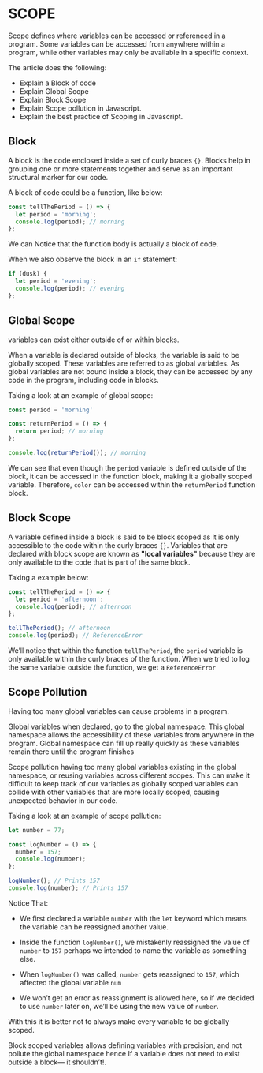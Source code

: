 # SCOPE

Scope defines where variables can be accessed or referenced in a program. Some variables can be accessed from anywhere within a program, while other variables may only be available in a specific context.

The article does the following:

- Explain a Block of code
- Explain Global Scope
- Explain Block Scope
- Explain Scope pollution in Javascript.
- Explain the best practice of Scoping in Javascript.

## Block

A block is the code enclosed inside a set of curly braces `{}`. Blocks help in grouping one or more statements together and serve as an important structural marker for our code.

A block of code could be a function, like below:

```js
const tellThePeriod = () => {
  let period = 'morning';
  console.log(period); // morning
};
```

We can Notice that the function body is actually a block of code.

When we also observe the block in an `if` statement:

```js
if (dusk) {
  let period = 'evening';
  console.log(period); // evening
};
```

## Global Scope

variables can exist either outside of or within blocks.

When a variable is declared outside of blocks, the variable is said to be globally scoped. These variables are referred to as global variables. As global variables are not bound inside a block, they can be accessed by any code in the program, including code in blocks.

Taking a look at an example of global scope:

```js
const period = 'morning'

const returnPeriod = () => {
  return period; // morning
};

console.log(returnPeriod()); // morning
```

We can see that even though the `period` variable is defined outside of the block, it can be accessed in the function block, making it a globally scoped variable.
Therefore, `color` can be accessed within the `returnPeriod` function block.


## Block Scope

A variable defined inside a block is said to be block scoped as it is only accessible to the code within the curly braces `{}`. 
Variables that are declared with block scope are known as **"local variables"** because they are only available to the code that is part of the same block.

Taking a example below:

```js
const tellThePeriod = () => {
  let period = 'afternoon';
  console.log(period); // afternoon
};

tellThePeriod(); // afternoon
console.log(period); // ReferenceError
```

We’ll notice that within the function `tellThePeriod`, the `period` variable is only available within the curly braces of the function. When we tried to log the same variable outside the function, we get a `ReferenceError`


## Scope Pollution

Having too many global variables can cause problems in a program.

Global variables when declared, go to the global namespace. This global namespace allows the accessibility of these variables from anywhere in the program. Global namespace can fill up really quickly as these variables remain there until the program finishes

Scope pollution having too many global variables existing in the global namespace, or reusing variables across different scopes. This can make it difficult to keep track of our variables as globally scoped variables can collide with other variables that are more locally scoped, causing unexpected behavior in our code.

Taking a look at an example of scope pollution:

```js
let number = 77;

const logNumber = () => {
  number = 157;
  console.log(number);
};

logNumber(); // Prints 157
console.log(number); // Prints 157

```

Notice That:

- We first declared a variable `number` with the `let` keyword which means the variable can be reassigned another value.

- Inside the function `logNumber()`, we mistakenly reassigned the value of `number` to `157` perhaps we intended to name the variable as something else.

- When `logNumber()` was called, `number` gets reassigned to `157`, which affected the global variable `num`

- We won’t get an error as reassignment is allowed here, so if we decided to use `number` later on, we’ll be using the new value of `number`.

With this it is better not to always make every variable to be globally scoped.

Block scoped variables allows defining variables with precision, and not pollute the global namespace hence If a variable does not need to exist outside a block— it shouldn’t!.
